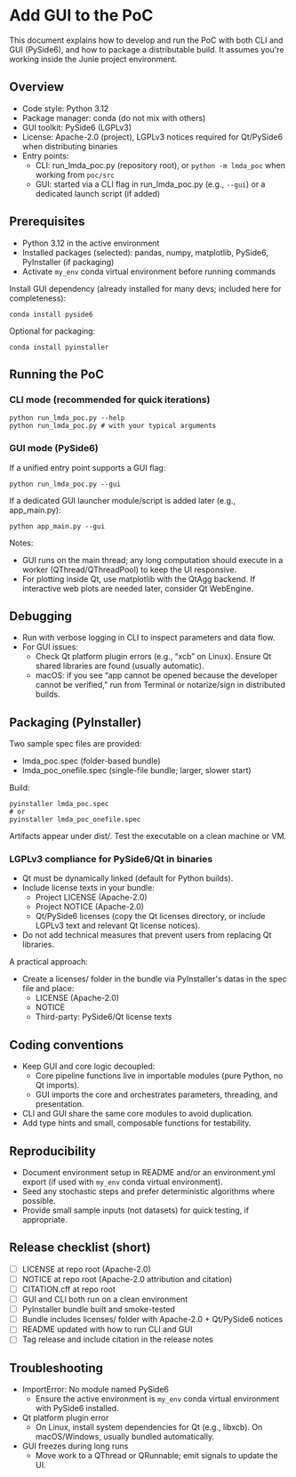 # Add GUI to the PoC

This document explains how to develop and run the PoC with both CLI and GUI (PySide6), and how to package a distributable build. It assumes you're working inside the Junie project environment.

## Overview

- Code style: Python 3.12
- Package manager: conda (do not mix with others)
- GUI toolkit: PySide6 (LGPLv3)
- License: Apache-2.0 (project), LGPLv3 notices required for Qt/PySide6 when distributing binaries
- Entry points:
  - CLI: run_lmda_poc.py (repository root), or `python -m lmda_poc` when working from `poc/src`
  - GUI: started via a CLI flag in run_lmda_poc.py (e.g., `--gui`) or a dedicated launch script (if added)

## Prerequisites

- Python 3.12 in the active environment
- Installed packages (selected): pandas, numpy, matplotlib, PySide6, PyInstaller (if packaging)
- Activate `my_env` conda virtual environment before running commands

Install GUI dependency (already installed for many devs; included here for completeness):

```
conda install pyside6
```

Optional for packaging:

```
conda install pyinstaller
```

## Running the PoC

### CLI mode (recommended for quick iterations)

```
python run_lmda_poc.py --help
python run_lmda_poc.py # with your typical arguments
```

### GUI mode (PySide6)
If a unified entry point supports a GUI flag:
```
python run_lmda_poc.py --gui
```

If a dedicated GUI launcher module/script is added later (e.g., app_main.py):
```
python app_main.py --gui
```

Notes:
- GUI runs on the main thread; any long computation should execute in a worker (QThread/QThreadPool) to keep the UI responsive.
- For plotting inside Qt, use matplotlib with the QtAgg backend. If interactive web plots are needed later, consider Qt WebEngine.

## Debugging

- Run with verbose logging in CLI to inspect parameters and data flow.
- For GUI issues:
  - Check Qt platform plugin errors (e.g., “xcb” on Linux). Ensure Qt shared libraries are found (usually automatic).
  - macOS: if you see “app cannot be opened because the developer cannot be verified,” run from Terminal or notarize/sign in distributed builds.

## Packaging (PyInstaller)

Two sample spec files are provided:
- lmda_poc.spec (folder-based bundle)
- lmda_poc_onefile.spec (single-file bundle; larger, slower start)

Build:

```
pyinstaller lmda_poc.spec
# or
pyinstaller lmda_poc_onefile.spec
```

Artifacts appear under dist/. Test the executable on a clean machine or VM.

### LGPLv3 compliance for PySide6/Qt in binaries

- Qt must be dynamically linked (default for Python builds).
- Include license texts in your bundle:
  - Project LICENSE (Apache-2.0)
  - Project NOTICE (Apache-2.0)
  - Qt/PySide6 licenses (copy the Qt licenses directory, or include LGPLv3 text and relevant Qt license notices).
- Do not add technical measures that prevent users from replacing Qt libraries.

A practical approach:
- Create a licenses/ folder in the bundle via PyInstaller's datas in the spec file and place:
  - LICENSE (Apache-2.0)
  - NOTICE
  - Third-party: PySide6/Qt license texts

## Coding conventions

- Keep GUI and core logic decoupled:
  - Core pipeline functions live in importable modules (pure Python, no Qt imports).
  - GUI imports the core and orchestrates parameters, threading, and presentation.
- CLI and GUI share the same core modules to avoid duplication.
- Add type hints and small, composable functions for testability.

## Reproducibility

- Document environment setup in README and/or an environment.yml export (if used with `my_env` conda virtual environment).
- Seed any stochastic steps and prefer deterministic algorithms where possible.
- Provide small sample inputs (not datasets) for quick testing, if appropriate.

## Release checklist (short)

- [ ] LICENSE at repo root (Apache-2.0)
- [ ] NOTICE at repo root (Apache-2.0 attribution and citation)
- [ ] CITATION.cff at repo root
- [ ] GUI and CLI both run on a clean environment
- [ ] PyInstaller bundle built and smoke-tested
- [ ] Bundle includes licenses/ folder with Apache-2.0 + Qt/PySide6 notices
- [ ] README updated with how to run CLI and GUI
- [ ] Tag release and include citation in the release notes

## Troubleshooting

- ImportError: No module named PySide6
  - Ensure the active environment is `my_env` conda virtual environment with PySide6 installed.
- Qt platform plugin error
  - On Linux, install system dependencies for Qt (e.g., libxcb). On macOS/Windows, usually bundled automatically.
- GUI freezes during long runs
  - Move work to a QThread or QRunnable; emit signals to update the UI.

